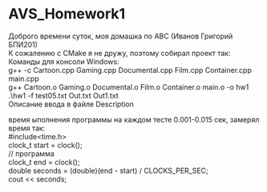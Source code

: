 # AVS_Homework1
Доброго времени суток, моя домашка по АВС (Иванов Григорий БПИ201)                                                    
К сожалению с CMake я не дружу, поэтому собирал проект так:                                               
Команды для консоли Windows:                                                
g++ -c Cartoon.cpp Gaming.cpp Documental.cpp Film.cpp Container.cpp main.cpp                                            
g++ Cartoon.o Gaming.o Documental.o Film.o Container.o main.o -o hw1                                    
.\hw1 -f test05.txt Out.txt Out1.txt                                                      
Описание ввода в файле Description

время ыполнения программы на каждом тесте 0.001-0.015 сек, замерял время так:                                           
#include<time.h>                                              
clock_t start = clock();                                                    
// программа                                                        
clock_t end = clock();                                              
double seconds = (double)(end - start) / CLOCKS_PER_SEC;                                
cout << seconds;                                    
